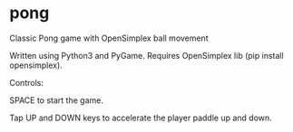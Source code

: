 # pong
Classic Pong game with OpenSimplex ball movement

Written using Python3 and PyGame. Requires OpenSimplex lib (pip install opensimplex).

Controls:

SPACE to start the game.

Tap UP and DOWN keys to accelerate the player paddle up and down.
